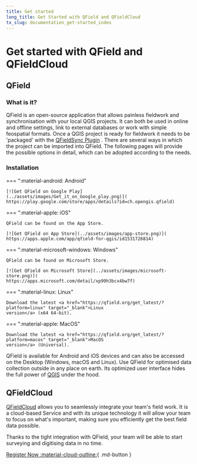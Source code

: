 ```yaml
---
title: Get started
long_title: Get Started with QField and QFieldCloud
tx_slug: documentation_get-started_index
---
```


# Get started with QField and QFieldCloud

## QField

### What is it?

QField is an open-source application that allows painless fieldwork and synchronisation with your local QGIS projects. It can both be used in online and offline settings, link to external databases or work with simple feospatial formats. Once a QGIS project is ready for fieldwork it needs to be 'packaged' with the [QFieldSync Plugin](../get-started/tutorials/get-started-qfs.md) . There are several ways in which the project can be imported into QField. The following pages will provide the possible options in detail, which can be adopted according to the needs.

### Installation

=== ":material-android: Android"

    [![Get QField on Google Play](../assets/images/Get_it_on_Google_play.png)](
    https://play.google.com/store/apps/details?id=ch.opengis.qfield)

=== ":material-apple: iOS"

    QField can be found on the App Store.

    [![Get QField on App Store](../assets/images/app-store.png)](
    https://apps.apple.com/app/qfield-for-qgis/id1531726814)

=== ":material-microsoft-windows: Windows"

    QField can be found on Microsoft Store.

    [![Get QField on Microsoft Store](../assets/images/microsoft-store.png)](
    https://apps.microsoft.com/detail/xp99h3bcx4bw7f)

=== ":material-linux: Linux"

    Download the latest <a href="https://qfield.org/get_latest/?platform=linux" target="_blank">Linux
    version</a> (x64 64-bit).

=== ":material-apple: MacOS"

    Download the latest <a href="https://qfield.org/get_latest/?platform=macos" target="_blank">MacOS
    version</a> (Universal).

QField is available for Android and iOS devices and can also be accessed on the Desktop (Windows, macOS and Linux).
Use QField for optimised data collection outside in any place on earth. 
Its optimized user interface hides the full power of [QGIS](https://qgis.org) under the hood.

## QFieldCloud

[QFieldCloud](https://qfield.cloud) allows you to seamlessly integrate your team's field work. 
It is a cloud-based Service and with its unique technology it will allow your team to focus on what's important, making sure you efficiently get the best field data possible.

Thanks to the tight integration with QField, your team will be able to start surveying and digitising data in no time.

[Register Now :material-cloud-outline:](https://app.qfield.cloud/accounts/signup/){ .md-button }
